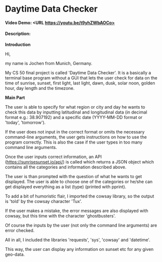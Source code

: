 # Daytime Data Checker
#### Video Demo:  <URL https://youtu.be/t9yhZWbAOCo>
#### Description:

**Introduction**

Hi,

my name is Jochen from Munich, Germany.

My CS 50 final project is called 'Daytime Data Checker'. It is a basically a terminal base program without a GUI that lets the user check for data on the time of sunrise, sunset, first light, last light, dawn, dusk, solar noon, golden hour, day length and the timezone.

**Main Part**

The user is able to specify for what region or city and day he wants to check this data by inputting latitudinal and longitudinal data (in decimal format e.g.: 38.907192) and a specific date (YYYY-MM-DD format or 'today', 'tomorrow').

If the user does not input in the correct format or omits the necessary command-line arguments, the user gets instructions on how to use the program correctly. This is also the case if the user types in too many command line arguments.

Once the user inputs correct information, an API (https://sunrisesunset.io/api/) is called which returns a JSON object which contains all the categories and information described above.

The user is than prompted with the question of what he wants to get displayed. The user is able to choose one of the categories or he/she can get displayed everything as a list (type) (printed with pprint).

To add a bit of humoristic flair, I imported the cowsay library, so the output is 'told' by the cowsay character 'Tux'.

If the user makes a mistake, the error messages are also displayed with cowsay, but this time with the character 'ghostbusters'.

Of course the inputs by the user (not only the command line arguments) are error checked.

All in all, I included the libraries 'requests', 'sys', 'cowsay' and 'datetime'.

This way, the user can display any information on sunset etc for any given geo-data.




